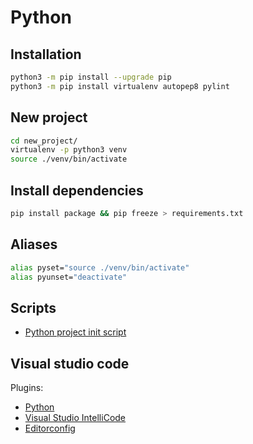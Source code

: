 # Python

## Installation

```bash
python3 -m pip install --upgrade pip
python3 -m pip install virtualenv autopep8 pylint
```

## New project

```bash
cd new_project/
virtualenv -p python3 venv
source ./venv/bin/activate
```

## Install dependencies

```bash
pip install package && pip freeze > requirements.txt
```

## Aliases

```bash
alias pyset="source ./venv/bin/activate"
alias pyunset="deactivate"
```

## Scripts

* [Python project init script](../scripts/pyinit)

## Visual studio code

Plugins: 

* [Python](https://github.com/Microsoft/vscode-python)
* [Visual Studio IntelliCode](https://github.com/MicrosoftDocs/intellicode)
* [Editorconfig](https://github.com/editorconfig/editorconfig-vscode)
